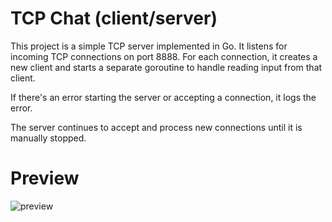 # TCP Chat (client/server)

This project is a simple TCP server implemented in Go. It listens for incoming TCP connections on port 8888. For each connection, it creates a new client and starts a separate goroutine to handle reading input from that client.

If there's an error starting the server or accepting a connection, it logs the error.

The server continues to accept and process new connections until it is manually stopped.

# Preview

![preview](https://i.ibb.co/y0Yccdj/preview.png)